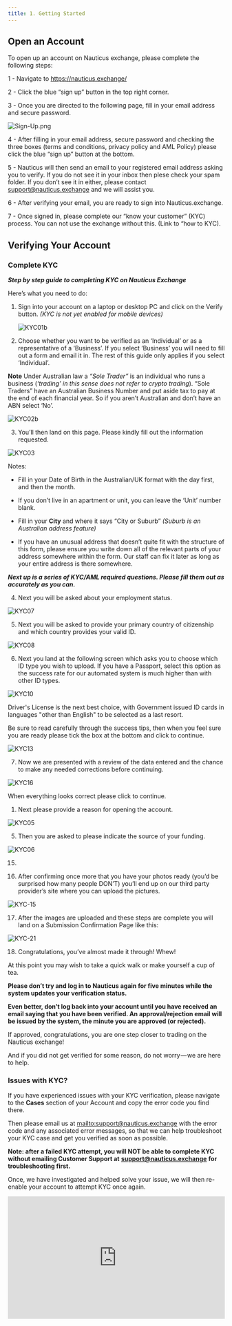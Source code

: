 ```yaml
---
title: 1. Getting Started
---
```

## Open an Account

To open up an account on Nauticus exchange, please complete the following steps:

1 - Navigate to <https://nauticus.exchange/>

2 - Click the blue “sign up” button in the top right corner. 

3 - Once you are directed to the following page, fill in your email address and secure password.

![Sign-Up.png](https://nauticus.exchange/help/images/Exchange/Sign-Up.png)

4 -  After filling in your email address, secure password and checking the three boxes (terms and conditions, privacy policy and AML Policy) please click the blue “sign up” button at the bottom.

5 - Nauticus will then send an email to your registered email address asking you to verify. If you do not see it in your inbox then plese check your spam folder. If you don’t see it in either, please contact support@nauticus.exchange and we will assist you.  

6 - After verifying your email, you are ready to sign into Nauticus.exchange.

7 - Once signed in, please complete our “know your customer” (KYC) process. You can not use the exchange without this. (Link to “how to KYC).

## Verifying Your Account

### Complete KYC

**_Step by step guide to completing KYC on Nauticus Exchange_**

Here’s what you need to do:

1. Sign into your account on a laptop or desktop PC and click on the Verify button. *(KYC is not yet enabled for mobile devices)*

   ![KYC01b](https://nauticus.exchange/help/images/Exchange/KYC01b.png)

2. Choose whether you want to be verified as an ‘Individual’ or as a  representative of a ‘Business’. If you select ‘Business’ you will need  to fill out a form and email it in. The rest of this guide only applies  if you select ‘Individual’.

**Note** Under Australian law a *“Sole Trader”* is an individual who runs a business (_‘trading’ in this sense does not refer to crypto trading_).  “Sole Traders” have an Australian Business Number and put aside tax to  pay at the end of each financial year. So if you aren’t Australian and  don’t have an ABN select ‘No’.



![KYC02b](https://nauticus.exchange/help/images/Exchange/KYC02b.png)

3. You’ll then land on this page. Please kindly fill out the information requested.

![KYC03](https://nauticus.exchange/help/images/Exchange/KYC03.png)

Notes:

* Fill in your Date of Birth in the Australian/UK format with the day first, and then the month.

* If you don’t live in an apartment or unit, you can leave the ‘Unit’ number blank.

* Fill in your **City** and where it says “City or Suburb” *(Suburb is an Australian address feature)*

* If  you have an unusual address that doesn’t quite fit with the structure  of this form, please ensure you write down all of the relevant parts of  your address somewhere within the form. Our staff can fix it later as  long as your entire address is there somewhere.


***Next up is a series of KYC/AML required questions. Please fill them out as accurately as you can.***

4. Next you will be asked about your employment status.

![KYC07](https://nauticus.exchange/help/images/Exchange/KYC07.png)

5. Next you will be asked to provide your primary country of citizenship and which country provides your valid ID.

![KYC08](https://nauticus.exchange/help/images/Exchange/KYC08.png)

6. Next you land at the  following screen which asks you to choose  which ID type you wish to upload. If you have a Passport, select this  option as the success rate for our automated system is much higher than  with other ID types. 

![KYC10](https://nauticus.exchange/help/images/Exchange/KYC10.png)

Driver's License is the next best choice, with Government  issued ID cards in languages "other than English" to be selected as a last resort.

Be sure to read carefully through the success tips, then when you feel sure you are ready please tick the box at the bottom and click to continue.

![KYC13](https://nauticus.exchange/help/images/Exchange/KYC13.png)



7. Now we are presented with a review of the data entered and the chance to make any needed corrections before continuing.

![KYC16](https://nauticus.exchange/help/images/Exchange/KYC16.png)



When everything looks correct please click to continue.



1. Next  please provide a reason for opening the account.

![KYC05](https://nauticus.exchange/help/images/Exchange/KYC05.png)

5. Then you are asked to please indicate the source of your funding.

![KYC06](https://nauticus.exchange/help/images/Exchange/KYC06.png)







15. 



16. After confirming once more that you have your photos ready (you’d be  surprised how many people DON’T) you’ll end up on our third party  provider’s site where you can upload the pictures.

![KYC-15](https://nauticus.exchange/help/images/Exchange/KYC-15.png)

17. After the images are uploaded and these steps are complete you will land on a Submission Confirmation Page like this:

![KYC-21](https://nauticus.exchange/help/images/Exchange/KYC-21.png)

18. Congratulations, you’ve almost made it through! Whew!

At this point you may wish to take a quick walk or make yourself a cup of tea.

**Please don’t try and log in to Nauticus again for five minutes while the system updates your verification status.**

**Even  better, don’t log back into your account until you have received an  email saying that you have been verified. An approval/rejection email  will be issued by the system, the minute you are approved (or rejected).**

If approved, congratulations, you are one step closer to trading on the Nauticus exchange!

And if you did not get verified for some reason, do not worry — we are here to help.

### Issues with KYC?

If you have experienced issues with your KYC verification, please navigate to the **Cases** section of your Account and copy the error code you find there.

Then please email us at <mailto:support@nauticus.exchange>  with the error code and any associated error messages, so that we can  help troubleshoot your KYC case and get you verified as soon as  possible.

**Note: after a failed KYC attempt, you will NOT be able to complete KYC without emailing Customer Support at** [**support@nauticus.exchange**](mailto:support@nauticus.exchange) **for troubleshooting first.**

Once, we have investigated and helped solve your issue, we will then re-enable your account to attempt KYC once again.

<div style="position:relative;height:0;padding-bottom:56.27%"><iframe src="https://www.youtube.com/embed/dyUclaWdqOM?ecver=2" style="position:absolute;width:100%;height:100%;left:0" width="640" height="360" frameborder="0" allow="autoplay; encrypted-media" allowfullscreen></iframe></div>
